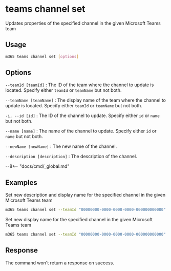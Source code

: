 # teams channel set

Updates properties of the specified channel in the given Microsoft Teams team

## Usage

```sh
m365 teams channel set [options]
```

## Options

`--teamId [teamId]`
: The ID of the team where the channel to update is located. Specify either `teamId` or `teamName` but not both.

`--teamName [teamName]`
: The display name of the team where the channel to update is located. Specify either `teamId` or `teamName` but not both.

`-i, --id [id]`
: The ID of the channel to update. Specify either `id` or `name` but not both.

`--name [name]`
: The name of the channel to update. Specify either `id` or `name` but not both.

`--newName [newName]`
: The new name of the channel.

`--description [description]`
: The description of the channel.

--8<-- "docs/cmd/_global.md"

## Examples
  
Set new description and display name for the specified channel in the given Microsoft Teams team

```sh
m365 teams channel set --teamId "00000000-0000-0000-0000-000000000000" --name Reviews --newName Projects --description "Channel for new projects"
```

Set new display name for the specified channel in the given Microsoft Teams team

```sh
m365 teams channel set --teamId "00000000-0000-0000-0000-000000000000" --name Reviews --newName Projects
```

## Response

The command won't return a response on success.
